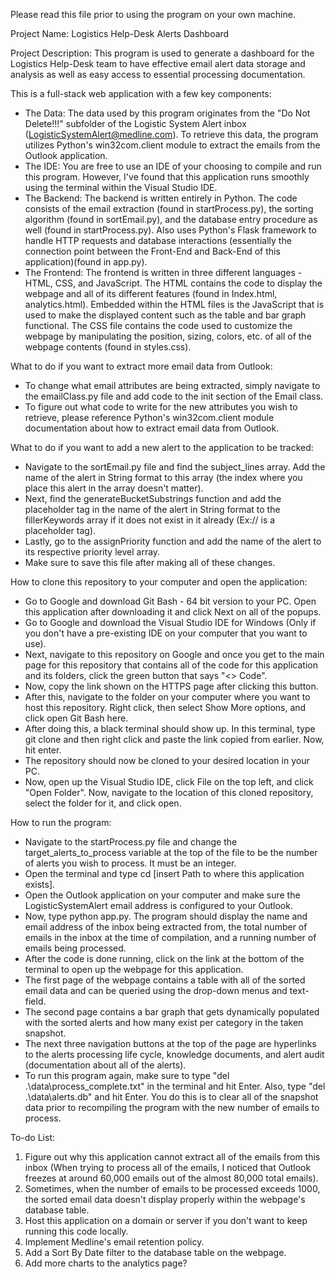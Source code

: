 Please read this file prior to using the program on your own machine.

Project Name: Logistics Help-Desk Alerts Dashboard

Project Description: 
This program is used to generate a dashboard for the Logistics Help-Desk team to have effective email alert data storage and analysis as well as easy access to essential processing documentation.

This is a full-stack web application with a few key components:
- The Data: The data used by this program originates from the "Do Not Delete!!!" subfolder of the Logistic System Alert inbox (LogisticSystemAlert@medline.com). To retrieve this data, 
            the program utilizes Python's win32com.client module to extract the emails from the Outlook application.
- The IDE: You are free to use an IDE of your choosing to compile and run this program. However, I've found that this application runs smoothly using the terminal within the Visual Studio IDE.
- The Backend: The backend is written entirely in Python. The code consists of the email extraction (found in startProcess.py), the sorting algorithm (found in sortEmail.py), and the database entry procedure as well (found in startProcess.py).
               Also uses Python's Flask framework to handle HTTP requests and database interactions (essentially the connection point between the Front-End and Back-End of this application)(found in app.py).
- The Frontend: The frontend is written in three different languages - HTML, CSS, and JavaScript. The HTML contains the code to display the webpage and all of its different features (found in Index.html, analytics.html).
                Embedded within the HTML files is the JavaScript that is used to make the displayed content such as the table and bar graph functional. The CSS file contains the code used to customize the webpage
                by manipulating the position, sizing, colors, etc. of all of the webpage contents (found in styles.css).

What to do if you want to extract more email data from Outlook:
- To change what email attributes are being extracted, simply navigate to the emailClass.py file and add code to the init section of the Email class. 
- To figure out what code to write for the new attributes you wish to retrieve, please reference Python's win32com.client module documentation about how to extract email data from Outlook.

What to do if you want to add a new alert to the application to be tracked:
- Navigate to the sortEmail.py file and find the subject_lines array. Add the name of the alert in String format to this array (the index where you place this alert in the array doesn't matter).
- Next, find the generateBucketSubstrings function and add the placeholder tag in the name of the alert in String format to the fillerKeywords array if it does not exist in it already (Ex:// <Branch> is a placeholder tag).
- Lastly, go to the assignPriority function and add the name of the alert to its respective priority level array.
- Make sure to save this file after making all of these changes.

How to clone this repository to your computer and open the application:
- Go to Google and download Git Bash - 64 bit version to your PC. Open this application after downloading it and click Next on all of the popups.
- Go to Google and download the Visual Studio IDE for Windows (Only if you don't have a pre-existing IDE on your computer that you want to use).
- Next, navigate to this repository on Google and once you get to the main page for this repository that contains all of the code for this application and its folders, click the green button that says "<> Code".
- Now, copy the link shown on the HTTPS page after clicking this button.
- After this, navigate to the folder on your computer where you want to host this repository. Right click, then select Show More options, and click open Git Bash here.
- After doing this, a black terminal should show up. In this terminal, type git clone and then right click and paste the link copied from earlier. Now, hit enter.
- The repository should now be cloned to your desired location in your PC.
- Now, open up the Visual Studio IDE, click File on the top left, and click "Open Folder". Now, navigate to the location of this cloned repository, select the folder for it, and click open.

How to run the program:
- Navigate to the startProcess.py file and change the target_alerts_to_process variable at the top of the file to be the number of alerts you wish to process. It must be an integer.
- Open the terminal and type cd [insert Path to where this application exists].
- Open the Outlook application on your computer and make sure the LogisticSystemAlert email address is configured to your Outlook.
- Now, type python app.py. The program should display the name and email address of the inbox being extracted from, the total number of emails in the inbox at the time of compilation, and a running number of emails being processed.
- After the code is done running, click on the link at the bottom of the terminal to open up the webpage for this application.
- The first page of the webpage contains a table with all of the sorted email data and can be queried using the drop-down menus and text-field.
- The second page contains a bar graph that gets dynamically populated with the sorted alerts and how many exist per category in the taken snapshot.
- The next three navigation buttons at the top of the page are hyperlinks to the alerts processing life cycle, knowledge documents, and alert audit (documentation about all of the alerts).
- To run this program again, make sure to type "del .\data\process_complete.txt" in the terminal and hit Enter. Also, type "del .\data\alerts.db" and hit Enter. You do this is to clear all of the snapshot data prior to recompiling the program with the new number of emails to process.

To-do List:
1. Figure out why this application cannot extract all of the emails from this inbox (When trying to process all of the emails, I noticed that Outlook freezes at around 60,000 emails out of the almost 80,000 total emails).
2. Sometimes, when the number of emails to be processed exceeds 1000, the sorted email data doesn't display properly within the webpage's database table.
3. Host this application on a domain or server if you don't want to keep running this code locally.
4. Implement Medline's email retention policy.
5. Add a Sort By Date filter to the database table on the webpage.
6. Add more charts to the analytics page?
